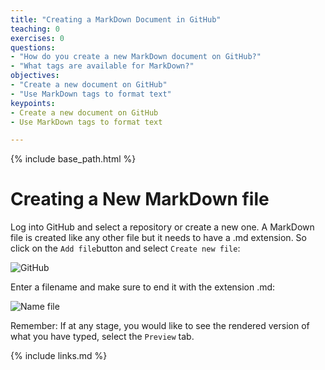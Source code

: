 ```yaml
---
title: "Creating a MarkDown Document in GitHub"
teaching: 0
exercises: 0
questions:
- "How do you create a new MarkDown document on GitHub?"
- "What tags are available for MarkDown?"
objectives:
- "Create a new document on GitHub"
- "Use MarkDown tags to format text"
keypoints:
- Create a new document on GitHub
- Use MarkDown tags to format text

---
```


{% include base_path.html %}

# Creating a New MarkDown file

Log into GitHub and select a repository or create a new one. A MarkDown file is created like any other file but it needs to have a .md extension. So click on the ```Add file```button and select ```Create new file```:

![GitHub]({{relative_root_path}}/fig/Create_new_file_GitHub.png)

Enter a filename and make sure to end it with the extension .md:

![Name file]({{relative_root_path}}/fig/Enter_filename.png)

Remember: If at any stage, you would like to see the rendered version of what you have typed, select the ```Preview``` tab.

{% include links.md %}
